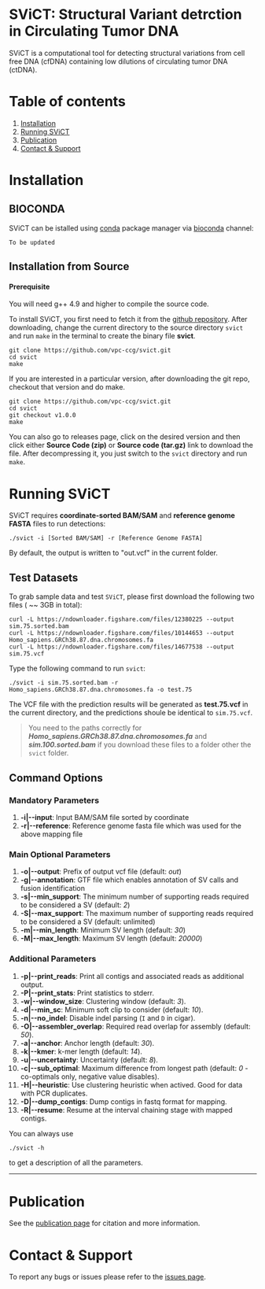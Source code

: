 **SViCT**: Structural Variant detrction in Circulating Tumor DNA
===================
SViCT is a computational tool for detecting structural variations from cell free DNA (cfDNA) containing low dilutions of circulating tumor DNA (ctDNA).

# Table of contents
1. [Installation](#installation)
2. [Running SViCT](#Running-SViCT)
3. [Publication](#publication)
4. [Contact & Support](#contact-support)

# Installation 

## BIOCONDA

SViCT can be istalled using [conda](https://conda.io/) package manager via [bioconda](https://bioconda.github.io/) channel:
```
To be updated
```
## Installation from Source
#### Prerequisite ###
You will need g++ 4.9 and higher to compile the source code.

To install SViCT, you first need to fetch it from the [github repository](https://github.com/vpc-ccg/svict). After downloading, change the current directory to the source directory ```svict``` and run ```make``` in the terminal to create the binary file **svict**.
```
git clone https://github.com/vpc-ccg/svict.git
cd svict
make
```

If you are interested in a particular version, after downloading the git repo, checkout that version and do make.

```
git clone https://github.com/vpc-ccg/svict.git
cd svict
git checkout v1.0.0
make
```

You can also go to releases page, click on the desired version and then click either **Source Code (zip)** or **Source code (tar.gz)** link to download the file. After decompressing it, you just switch to the ```svict``` directory and run ```make```.




# Running SViCT
SViCT requires **coordinate-sorted BAM/SAM** and **reference genome FASTA** files to run detections:

```
./svict -i [Sorted BAM/SAM] -r [Reference Genome FASTA]
```
By default, the output is written to "out.vcf" in the current folder.

## Test Datasets
To grab sample data and test ```SViCT```, please first download the following two files ( ~~ 3GB in total):
```
curl -L https://ndownloader.figshare.com/files/12380225 --output sim.75.sorted.bam
curl -L https://ndownloader.figshare.com/files/10144653 --output Homo_sapiens.GRCh38.87.dna.chromosomes.fa
curl -L https://ndownloader.figshare.com/files/14677538 --output sim.75.vcf
```

Type the following command to run ```svict```:
```
./svict -i sim.75.sorted.bam -r Homo_sapiens.GRCh38.87.dna.chromosomes.fa -o test.75
```
The VCF file with the prediction results will be generated as **test.75.vcf** in the current directory, and the predictions shoule be identical to ```sim.75.vcf```. 

> You need to the paths correctly for ***Homo_sapiens.GRCh38.87.dna.chromosomes.fa*** and ***sim.100.sorted.bam*** if you download these files to a folder other the ```svict``` folder. 


## Command Options ## 
### Mandatory Parameters ###
1. **-i|--input**: Input BAM/SAM file sorted by coordinate
1. **-r|--reference**: Reference genome fasta file which was used for the above mapping file

### Main Optional Parameters ###
1. **-o|--output**: Prefix of output vcf file (default: *out*)
1. **-g|--annotation**: GTF file which enables annotation of SV calls and fusion identification
1. **-s|--min_support**: The minimum number of supporting reads required to be considered a SV (default: *2*)
1. **-S|--max_support**: The maximum number of supporting reads required to be considered a SV (default: unlimited)
1. **-m|--min_length**: Minimum SV length (default: *30*)
1. **-M|--max_length**: Maximum SV length (default: *20000*)

### Additional Parameters ###
1. **-p|--print_reads**: Print all contigs and associated reads as additional output.
1. **-P|--print_stats**: Print statistics to stderr.
1. **-w|--window_size**: Clustering window (default: *3*).
1. **-d|--min_sc**: Minimum soft clip to consider (default: *10*).
1. **-n|--no_indel**: Disable indel parsing (```I``` and ```D``` in cigar).
1. **-O|--assembler_overlap**: Required read overlap for assembly (default: *50*).
1. **-a|--anchor**: Anchor length (default: *30*).
1. **-k|--kmer**: k-mer length (default: *14*).
1. **-u|--uncertainty**: Uncertainty (default: *8*).
1. **-c|--sub_optimal**: Maximum difference from longest path (default: *0* - co-optimals only, negative value disables).
1. **-H|--heuristic**: Use clustering heuristic when actived. Good for data with PCR duplicates.
1. **-D|--dump_contigs**: Dump contigs in fastq format for mapping.
1. **-R|--resume**: Resume at the interval chaining stage with mapped contigs.


You can always use 
```
./svict -h
```
to get a description of all the parameters. 

---

# Publication
See the [publication page](https://github.com/vpc-ccg/svict/blob/master/PUBLICATION.md) for citation and more information.


# Contact & Support
To report any bugs or issues please refer to the [issues page](https://github.com/vpc-ccg/svict/issues).
